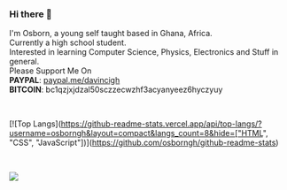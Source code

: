 ### Hi there 👋

I'm Osborn, a young self taught based in Ghana, Africa.<br>
Currently a high school student.<br>
Interested in learning Computer Science, Physics, Electronics and Stuff in general.<br>
Please Support Me On<br>
<b>PAYPAL</b>:    [paypal.me/davincigh](https://www.paypal.me/davincigh)    
<b>BITCOIN</b>:   bc1qzjxjdzal50sczzecwzhf3acyanyeez6hyczyuy <br>

<br>

[![Top Langs](https://github-readme-stats.vercel.app/api/top-langs/?username=osborngh&layout=compact&langs_count=8&hide=["HTML", "CSS", "JavaScript"])](https://github.com/osborngh/github-readme-stats)

<br>

![](https://komarev.com/ghpvc/?username=osborngh)
